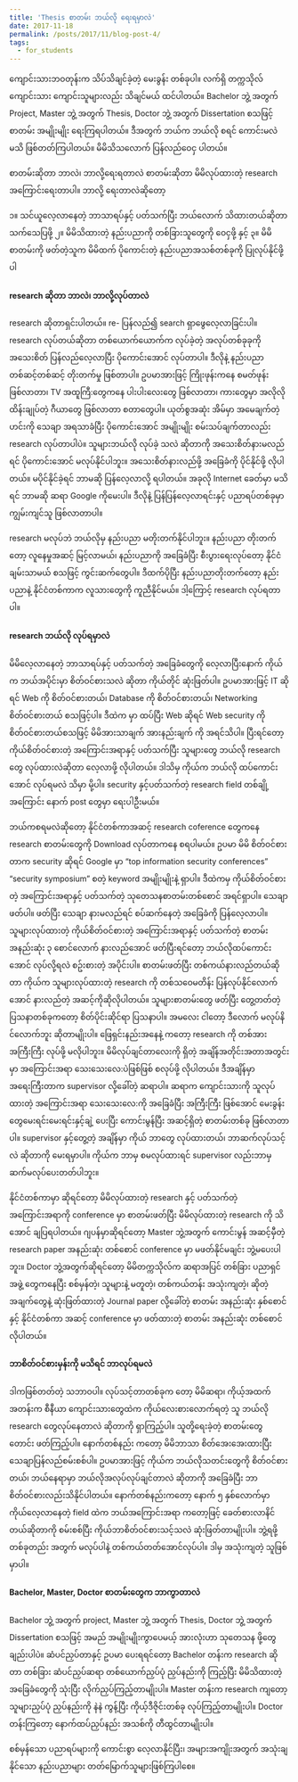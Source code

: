 ```yaml
---
title: 'Thesis စာတမ်း ဘယ်လို ရေးရမှာလဲ'
date: 2017-11-18
permalink: /posts/2017/11/blog-post-4/
tags:
  - for_students
---
```


ကျောင်းသားဘဝတုန်းက သိပ်သိချင်ခဲ့တဲ့ မေးခွန်း တစ်ခုပါ။ လက်ရှိ တက္ကသိုလ် ကျောင်းသား ကျောင်းသူများလည်း သိချင်မယ် ထင်ပါတယ်။ Bachelor ဘွဲ့ အတွက် Project, Master ဘွဲ့ အတွက် Thesis, Doctor ဘွဲ့ အတွက် Dissertation စသဖြင့် စာတမ်း အမျိုးမျိုး ရေးကြရပါတယ်။ ဒီအတွက် ဘယ်က ဘယ်လို စရင် ကောင်းမလဲ မသိ ဖြစ်တတ်ကြပါတယ်။ မိမိသိသလောက် ပြန်လည်ဝေငှ ပါတယ်။

စာတမ်းဆိုတာ ဘာလဲ၊ ဘာလို့ရေးရတာလဲ
စာတမ်းဆိုတာ မိမိလုပ်ထားတဲ့ research အကြောင်းရေးတာပါ။ ဘာလို့ ရေးတာလဲဆိုတော့

၁။ သင်ယူလေ့လာနေတဲ့ ဘာသာရပ်နှင့် ပတ်သက်ပြီး ဘယ်လောက် သိထားတယ်ဆိုတာ သက်သေပြဖို့
၂။ မိမိသိထားတဲ့ နည်းပညာကို တစ်ခြားသူတွေကို ဝေငှဖို့ နှင့်
၃။ မိမိစာတမ်းကို ဖတ်တဲ့သူက မိမိထက် ပိုကောင်းတဲ့ နည်းပညာအသစ်တစ်ခုကို ပြုလုပ်နိုင်ဖို့ပါ

#### research ဆိုတာ ဘာလဲ၊ ဘာလို့လုပ်တာလဲ
research ဆိုတာရှင်းပါတယ်။ re- ပြန်လည်၍ search ရှာဖွေလေ့လာခြင်းပါ။ research လုပ်တယ်ဆိုတာ တစ်ယောက်ယောက်က လုပ်ခဲ့တဲ့ အလုပ်တစ်ခုခုကို အသေးစိတ် ပြန်လည်လေ့လာပြီး ပိုကောင်းအောင် လုပ်တာပါ။ ဒီလိုနဲ့ နည်းပညာ တစ်ဆင့်တစ်ဆင့် တိုးတက်မှု ဖြစ်တာပါ။ ဥပမာအားဖြင့် ကြိုးဖုန်းကနေ စမတ်ဖုန်း ဖြစ်လာတာ၊ TV အထူကြီ:တွေကနေ ပါးပါးလေးတွေ ဖြစ်လာတာ၊ ကားတွေမှာ အလိုလိုထိန်းချုပ်တဲ့ ဂီယာတွေ ဖြစ်လာတာ စတာတွေပါ။ ယုတ်စွအဆုံး အိမ်မှာ အမေချက်တဲ့ ဟင်းကို သေချာ အရသာခံပြီး ပိုကောင်းအောင် အမျိုးမျိုး စမ်းသပ်ချက်တာလည်း research လုပ်တာပါပဲ။ သူများဘယ်လို လုပ်ခဲ့ သလဲ ဆိုတာကို အသေးစိတ်နားမလည်ရင် ပိုကောင်းအောင် မလုပ်နိုင်ပါဘူး။ အသေးစိတ်နားလည်ဖို့ အခြေခံကို ပိုင်နိုင်ဖို့ လိုပါတယ်။ မပိုင်နိုင်ခဲ့ရင် ဘာမဆို ပြန်လေ့လာလို့ ရပါတယ်။ အခုလို Internet ခေတ်မှာ မသိရင် ဘာမဆို ဆရာ Google ကိုမေးပါ။ ဒီလိုနဲ့ ပြန်ပြန်လေ့လာရင်းနှင့် ပညာရပ်တစ်ခုမှာ ကျွမ်းကျင်သူ ဖြစ်လာတာပါ။

research မလုပ်ဘဲ ဘယ်လိုမှ နည်းပညာ မတိုးတက်နိုင်ပါဘူး။ နည်းပညာ တိုးတက်တော့ လူနေမှုအဆင့် မြင့်လာမယ်၊ နည်းပညာကို အခြေခံပြီး စီးပွားရေးလုပ်တော့ နိုင်ငံ ချမ်းသာမယ် စသဖြင့် ကွင်းဆက်တွေပါ။ ဒီထက်ပိုပြီး နည်းပညာတိုးတက်တော့ နည်းပညာနဲ့ နိုင်ငံတစ်ကာက လူသားတွေကို ကူညီနိုင်မယ်။ ဒါ့ကြောင့် research လုပ်ရတာပါ။

#### research ဘယ်လို လုပ်ရမှာလဲ
မိမိလေ့လာနေတဲ့ ဘာသာရပ်နှင့် ပတ်သက်တဲ့ အခြေခံတွေကို လေ့လာပြီးနောက် ကိုယ်က ဘယ်အပိုင်းမှာ စိတ်ဝင်စားသလဲ ဆိုတာ ကိုယ်တိုင် ဆုံးဖြတ်ပါ။ ဥပမာအားဖြင့် IT ဆိုရင် Web ကို စိတ်ဝင်စားတယ်၊ Database ကို စိတ်ဝင်စားတယ်၊ Networking စိတ်ဝင်စားတယ် စသဖြင့်ပါ။ ဒီထဲက မှာ ထပ်ပြီး Web ဆိုရင် Web security ကို စိတ်ဝင်စားတယ်စသဖြင့် မိမိအားသာချက် အားနည်းချက် ကို အရင်သိပါ။ ပြီးရင်တော့ ကိုယ်စိတ်ဝင်စားတဲ့ အကြောင်းအရာနှင့် ပတ်သက်ပြီး သူများတွေ ဘယ်လို research တွေ လုပ်ထားလဲဆိုတာ လေ့လာဖို့ လိုပါတယ်။ ဒါသိမှ ကိုယ်က ဘယ်လို ထပ်ကောင်းအောင် လုပ်ရမလဲ သိမှာ မို့ပါ။ security နှင့်ပတ်သက်တဲ့ research field တစ်ချို့အကြောင်း နောက် post တွေမှာ ရေးပါဦးမယ်။

ဘယ်ကစရမလဲဆိုတော့ နိုင်ငံတစ်ကာအဆင့် research coference တွေကနေ research စာတမ်းတွေကို Download လုပ်တာကနေ စရပါမယ်။ ဥပမာ မိမိ စိတ်ဝင်စားတာက security ဆိုရင် Google မှာ “top information security conferences” “security symposium” စတဲ့ keyword အမျိုးမျိုးနဲ့ ရှာပါ။ ဒီထဲကမှ ကိုယ်စိတ်ဝင်စားတဲ့ အကြောင်းအရာနှင့် ပတ်သက်တဲ့ သုတေသနစာတမ်းတစ်စောင် အရင်ရှာပါ။ သေချာဖတ်ပါ။ ဖတ်ပြီး သေချာ နားမလည်ရင် စပ်ဆက်နေတဲ့ အခြေခံကို ပြန်လေ့လာပါ။ သူများလုပ်ထားတဲ့ ကိုယ်စိတ်ဝင်စားတဲ့ အကြောင်းအရာနှင့် ပတ်သက်တဲ့ စာတမ်းအနည်းဆုံး ၃ စောင်လောက် နားလည်အောင် ဖတ်ပြီးရင်တော့ ဘယ်လိုထပ်ကောင်းအောင် လုပ်လို့ရလဲ စဥ်းစားတဲ့ အပိုင်းပါ။ စာတမ်းဖတ်ပြီး တစ်ကယ်နားလည်တယ်ဆိုတာ ကိုယ်က သူများလုပ်ထားတဲ့ research ကို တစ်သဝေမတိန်း ပြန်လုပ်နိုင်လောက်အောင် နားလည်တဲ့ အဆင့်ကိုဆိုလိုပါတယ်။ သူများစာတမ်းတွေ ဖတ်ပြီး တွေ့တတ်တဲ့ ပြသနာတစ်ခုကတော့ စိတ်ပိုင်းဆိုင်ရာ ပြသနာပါ။ အမလေး ငါတော့ ဒီလောက် မလုပ်နိင်လောက်ဘူး ဆိုတာမျိုးပါ။ ဖြေရှင်းနည်းအနေနဲ့ ကတော့ research ကို တစ်အား အကြီးကြီး လုပ်ဖို့ မလိုပါဘူး။ မိမိလုပ်ချင်တာလေးကို ရှိတဲ့ အချိန်အတိုင်းအတာအတွင်းမှာ အကြောင်းအရာ သေးသေးလေ:ပဲဖြစ်ဖြစ် စလုပ်ဖို့ လိုပါတယ်။ ဒီအချိန်မှာ အရေးကြီးတာက supervisor လို့ခေါ်တဲ့ ဆရာပါ။ ဆရာက ကျောင်းသားကို သူလုပ်ထားတဲ့ အကြောင်းအရာ သေးသေးလေ:ကို အခြေခံပြီး အကြီးကြီး ဖြစ်အောင် မေးခွန်းတွေမေးရင်းမေးရင်းနှင့်ချဲ့ ပေးပြီး ကောင်းမွန်ပြီး အဆင့်ရှိတဲ့ စာတမ်းတစ်ခု ဖြစ်လာတာပါ။ supervisor နှင့်တွေ့တဲ့ အချိန်မှာ ကိုယ် ဘာတွေ လုပ်ထားတယ်၊ ဘာဆက်လုပ်သင့်လဲ ဆိုတာကို မေးရမှာပါ။ ကိုယ်က ဘာမှ စမလုပ်ထားရင် supervisor လည်းဘာမှ ဆက်မလုပ်ပေးတတ်ပါဘူး။

နိုင်ငံတစ်ကာမှာ ဆိုရင်တော့ မိမိလုပ်ထားတဲ့ research နှင့် ပတ်သက်တဲ့ အကြောင်းအရာကို conference မှာ စာတမ်းဖတ်ပြီး မိမိလုပ်ထားတဲ့ research ကို သိအောင် ချပြရပါတယ်။ ဂျပန်မှာဆိုရင်တော့ Master ဘွဲ့အတွက် ကောင်းမွန် အဆင့်မှီတဲ့ research paper အနည်းဆုံး တစ်စောင် conference မှာ မဖတ်နိုင်မချင်း ဘွဲ့မပေးပါဘူး။ Doctor ဘွဲ့အတွက်ဆိုရင်တော့ မိမိတက္ကသိုလ်က ဆရာအပြင် တစ်ခြား ပညာရှင်အဖွဲ့ တွေကနေပြီး စစ်မှန်တဲ့၊ သူများနဲ့ မတူတဲ့၊ တစ်ကယ်တန်း အသုံးကျတဲ့၊ ဆိုတဲ့ အချက်တွေနဲ့ ဆုံးဖြတ်ထားတဲ့ Journal paper လို့ခေါ်တဲ့ စာတမ်း အနည်းဆုံး နှစ်စောင် နှင့် နိုင်ငံတစ်ကာ အဆင့် conference မှာ ဖတ်ထားတဲ့ စာတမ်း အနည်းဆုံး တစ်စောင် လိုပါတယ်။

#### ဘာစိတ်ဝင်စားမှန်းကို မသိရင် ဘာလုပ်ရမလဲ
ဒါကဖြစ်တတ်တဲ့ သဘာဝပါ။ လုပ်သင့်တာတစ်ခုက တော့ မိမိဆရာ၊ ကိုယ့်အထက်အတန်းက စီနီယာ ကျောင်းသားတွေထဲက ကိုယ်လေးစားလောက်ရတဲ့ သူ ဘယ်လို research တွေလုပ်နေတာလဲ ဆိုတာကို ရှာကြည့်ပါ။ သူတို့ရေးခဲ့တဲ့ စာတမ်းတွေ တောင်း ဖတ်ကြည့်ပါ။ နောက်တစ်နည်း ကတော့ မိမိဘာသာ စိတ်အေးအေးထားပြီး သေချာပြန်လည်စမ်းစစ်ပါ။ ဥပမာအားဖြင့် ကိုယ်က ဘယ်လိုသတင်းတွေကို စိတ်ဝင်စားတယ်၊ ဘယ်နေရာမှာ ဘယ်လိုအလုပ်လုပ်ချင်တာလဲ ဆိုတာကို အခြေခံပြီး ဘာစိတ်ဝင်စားလည်းသိနိုင်ပါတယ်။ နောက်တစ်နည်းကတော့ နောက် ၅ နှစ်လောက်မှာ ကိုယ်လေ့လာနေတဲ့ field ထဲက ဘယ်အကြောင်းအရာ ကတော့ဖြင့် ခေတ်စားလာနိင်တယ်ဆိုတာကို စမ်းစစ်ပြီး ကိုယ်ဘာစိတ်ဝင်စားသင့်သလဲ ဆုံးဖြတ်တာမျိုးပါ။ ဘွဲ့ရဖို့ တစ်ခုတည်း အတွက် မလုပ်ပါနဲ့ တစ်ကယ်တတ်အောင်လုပ်ပါ။ ဒါမှ အသုံးကျတဲ့ သူဖြစ်မှာပါ။

#### Bachelor, Master, Doctor စာတမ်းတွေက ဘာကွာတာလဲ
Bachelor ဘွဲ့ အတွက် project, Master ဘွဲ့ အတွက် Thesis, Doctor ဘွဲ့ အတွက် Dissertation စသဖြင့် အမည် အမျိုးမျိုးကွာပေမယ့် အားလုံးဟာ သုတေသန ဖို့တွေချည်းပါပဲ။ ဆံပင်ညှပ်တာနှင့် ဥပမာ ပေးရရင်တော့ Bachelor တန်းက research ဆိုတာ တစ်ခြား ဆံပင်ညှပ်ဆရာ တစ်ယောက်ညှပ်ပုံ ညှပ်နည်းကို ကြည့်ပြီး မိမိသိထားတဲ့ အခြေခံတွေကို သုံးပြီး လိုက်ညှပ်ကြည့်တာမျိုးပါ။ Master တန်းက research ကျတော့ သူများညှပ်ပုံ ညှပ်နည်းကို နဲနဲ ကွန့်ပြီး ကိုယ့်ဒီဇိုင်းတစ်ခု လုပ်ကြည့်တာမျိုးပါ။ Doctor တန်းကြတော့ နောက်ထပ်ညှပ်နည်း အသစ်ကို တီထွင်တာမျိုးပါ။

စစ်မှန်သော ပညာရပ်များကို ကောင်းစွာ လေ့လာနိုင်ပြီး၊ အများအကျိုးအတွက် အသုံးချ နိုင်သော နည်းပညာများ တတ်မြောက်သူများဖြစ်ကြပါစေ။